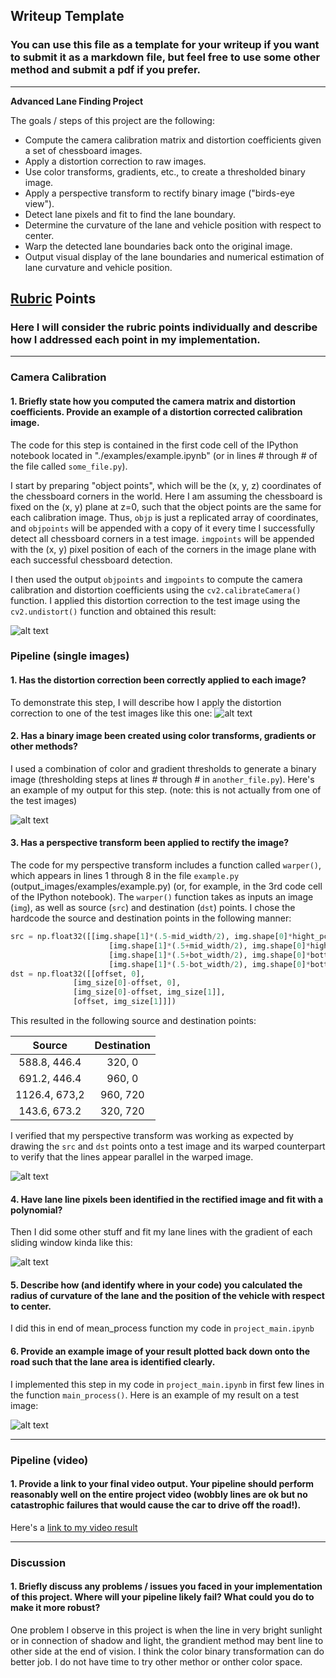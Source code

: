 ## Writeup Template

### You can use this file as a template for your writeup if you want to submit it as a markdown file, but feel free to use some other method and submit a pdf if you prefer.

---

**Advanced Lane Finding Project**

The goals / steps of this project are the following:

* Compute the camera calibration matrix and distortion coefficients given a set of chessboard images.
* Apply a distortion correction to raw images.
* Use color transforms, gradients, etc., to create a thresholded binary image.
* Apply a perspective transform to rectify binary image ("birds-eye view").
* Detect lane pixels and fit to find the lane boundary.
* Determine the curvature of the lane and vehicle position with respect to center.
* Warp the detected lane boundaries back onto the original image.
* Output visual display of the lane boundaries and numerical estimation of lane curvature and vehicle position.

[//]: # (Image References)

[image1]: ./output_images/chessboard.png "Undistorted"
[image2]: ./output_images/distortion.jpg "Road Transformed"
[image3]: ./output_images/binary.jpg "Binary Example"
[image4]: ./output_images/perspective.jpg "Warp Example"
[image5]: ./output_images/fit_res.jpg "Fit Visual"
[image6]: ./output_images/result.jpg "Output"
[video1]: ./project_video.mp4 "Video"

## [Rubric](https://review.udacity.com/#!/rubrics/571/view) Points

### Here I will consider the rubric points individually and describe how I addressed each point in my implementation.  

---


### Camera Calibration

#### 1. Briefly state how you computed the camera matrix and distortion coefficients. Provide an example of a distortion corrected calibration image.

The code for this step is contained in the first code cell of the IPython notebook located in "./examples/example.ipynb" (or in lines # through # of the file called `some_file.py`).  

I start by preparing "object points", which will be the (x, y, z) coordinates of the chessboard corners in the world. Here I am assuming the chessboard is fixed on the (x, y) plane at z=0, such that the object points are the same for each calibration image.  Thus, `objp` is just a replicated array of coordinates, and `objpoints` will be appended with a copy of it every time I successfully detect all chessboard corners in a test image.  `imgpoints` will be appended with the (x, y) pixel position of each of the corners in the image plane with each successful chessboard detection.  

I then used the output `objpoints` and `imgpoints` to compute the camera calibration and distortion coefficients using the `cv2.calibrateCamera()` function.  I applied this distortion correction to the test image using the `cv2.undistort()` function and obtained this result: 

![alt text][image1]

### Pipeline (single images)

#### 1. Has the distortion correction been correctly applied to each image?

To demonstrate this step, I will describe how I apply the distortion correction to one of the test images like this one:
![alt text][image2]

#### 2. Has a binary image been created using color transforms, gradients or other methods?
I used a combination of color and gradient thresholds to generate a binary image (thresholding steps at lines # through # in `another_file.py`).  Here's an example of my output for this step.  (note: this is not actually from one of the test images)

![alt text][image3]

#### 3. Has a perspective transform been applied to rectify the image?
The code for my perspective transform includes a function called `warper()`, which appears in lines 1 through 8 in the file `example.py` (output_images/examples/example.py) (or, for example, in the 3rd code cell of the IPython notebook).  The `warper()` function takes as inputs an image (`img`), as well as source (`src`) and destination (`dst`) points.  I chose the hardcode the source and destination points in the following manner:

```python
src = np.float32([[img.shape[1]*(.5-mid_width/2), img.shape[0]*hight_pct],
                      [img.shape[1]*(.5+mid_width/2), img.shape[0]*hight_pct],
                      [img.shape[1]*(.5+bot_width/2), img.shape[0]*bottom_trim],
                      [img.shape[1]*(.5-bot_width/2), img.shape[0]*bottom_trim]])
dst = np.float32([[offset, 0], 
              [img_size[0]-offset, 0], 
              [img_size[0]-offset, img_size[1]],
              [offset, img_size[1]]])
```

This resulted in the following source and destination points:

| Source        | Destination   | 
|:-------------:|:-------------:| 
| 588.8, 446.4      | 320, 0       | 
| 691.2, 446.4      | 960, 0       |
| 1126.4, 673,2     | 960, 720     |
| 143.6, 673.2      | 320, 720     |

I verified that my perspective transform was working as expected by drawing the `src` and `dst` points onto a test image and its warped counterpart to verify that the lines appear parallel in the warped image.

![alt text][image4]

#### 4. Have lane line pixels been identified in the rectified image and fit with a polynomial?
Then I did some other stuff and fit my lane lines with the gradient of each sliding window kinda like this:

![alt text][image5]

#### 5. Describe how (and identify where in your code) you calculated the radius of curvature of the lane and the position of the vehicle with respect to center.

I did this in end of mean_process function my code in `project_main.ipynb`

#### 6. Provide an example image of your result plotted back down onto the road such that the lane area is identified clearly.

I implemented this step in my code in `project_main.ipynb` in first few lines in the function `main_process()`.  Here is an example of my result on a test image:

![alt text][image6]

---

### Pipeline (video)

#### 1. Provide a link to your final video output.  Your pipeline should perform reasonably well on the entire project video (wobbly lines are ok but no catastrophic failures that would cause the car to drive off the road!).

Here's a [link to my video result](./project_video.mp4)

---

### Discussion

#### 1. Briefly discuss any problems / issues you faced in your implementation of this project.  Where will your pipeline likely fail?  What could you do to make it more robust?

One problem I observe in this project is when the line in very bright sunlight or in connection of shadow and light, the grandient method may bent line to other side at the end of vision. I think the color binary transformation can do better job. I do not have time to try other methor or onther color space. 